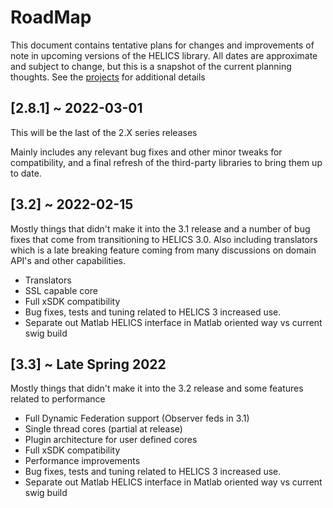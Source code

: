 # RoadMap

This document contains tentative plans for changes and improvements of note in upcoming versions of the HELICS library. All dates are approximate and subject to change, but this is a snapshot of the current planning thoughts. See the [projects](https://github.com/GMLC-TDC/HELICS/projects) for additional details

## \[2.8.1\] ~ 2022-03-01

This will be the last of the 2.X series releases

Mainly includes any relevant bug fixes and other minor tweaks for compatibility, and a final refresh of the third-party libraries to bring them up to date.

## \[3.2\] ~ 2022-02-15

Mostly things that didn't make it into the 3.1 release and a number of bug fixes that come from transitioning to HELICS 3.0.  Also including translators which is a late breaking feature coming from many discussions on domain API's and other capabilities.

- Translators
- SSL capable core
- Full xSDK compatibility
- Bug fixes, tests and tuning related to HELICS 3 increased use.
- Separate out Matlab HELICS interface in Matlab oriented way vs current swig build


## \[3.3\] ~ Late Spring 2022

Mostly things that didn't make it into the 3.2 release and some features related to performance

- Full Dynamic Federation support (Observer feds in 3.1)
- Single thread cores (partial at release)
- Plugin architecture for user defined cores
- Full xSDK compatibility
- Performance improvements
- Bug fixes, tests and tuning related to HELICS 3 increased use.
- Separate out Matlab HELICS interface in Matlab oriented way vs current swig build
